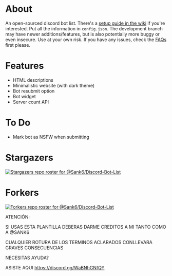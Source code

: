 # About
An open-sourced discord bot list.
There's a [setup guide in the wiki](https://github.com/Sank6/Discord-Bot-List/wiki/Setup-Information) if you're interested. Put all the information in `config.json`.
The development branch may have newer additions/features, but is also potentially more buggy or even insecure. Use at your own risk.
If you have any issues, check the [FAQs](https://github.com/Sank6/Discord-Bot-List/wiki/FAQs) first please.




# Features
 - HTML descriptions
 - Minimalistic website (with dark theme)
 - Bot resubmit option
 - Bot widget
 - Server count API

# To Do
 - Mark bot as NSFW when submitting

# Stargazers
[![Stargazers repo roster for @Sank6/Discord-Bot-List](https://reporoster.com/stars/dark/notext/ddiabla/kloucord-botlist)](https://github.com/ddiabla/kloucord-botlist/stargazers)

# Forkers
[![Forkers repo roster for @Sank6/Discord-Bot-List](https://reporoster.com/forks/dark/notext/ddiabla/kloucord-botlist)](https://github.com/ddiabla/kloucord-botlist/network/members)



ATENCIÓN:

SI USAS ESTA PLANTILLA DEBERAS DARME CREDITOS A MI TANTO COMO A @SANK6

CUALQUIER ROTURA DE LOS TERMINOS ACLARADOS CONLLEVARA GRAVES CONSECUENCIAS


NECESITAS AYUDA?

ASISTE AQUI https://discord.gg/WaBNhGNfQY
